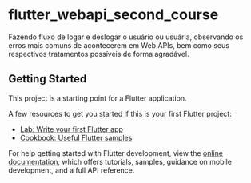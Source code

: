 # flutter_webapi_second_course

 Fazendo fluxo de logar e deslogar o usuário ou usuária, observando os erros mais comuns de acontecerem em Web APIs, bem como seus respectivos tratamentos possíveis de forma agradável.

## Getting Started

This project is a starting point for a Flutter application.

A few resources to get you started if this is your first Flutter project:

- [Lab: Write your first Flutter app](https://docs.flutter.dev/get-started/codelab)
- [Cookbook: Useful Flutter samples](https://docs.flutter.dev/cookbook)

For help getting started with Flutter development, view the
[online documentation](https://docs.flutter.dev/), which offers tutorials,
samples, guidance on mobile development, and a full API reference.
